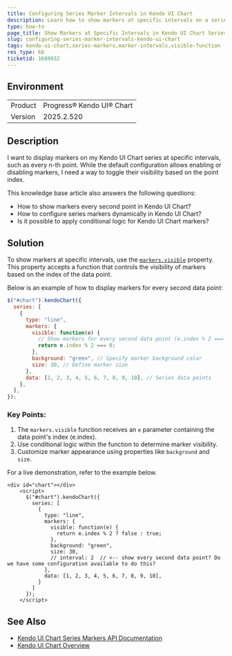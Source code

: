 ```yaml
---
title: Configuring Series Marker Intervals in Kendo UI Chart
description: Learn how to show markers at specific intervals on a series in Kendo UI Chart.
type: how-to
page_title: Show Markers at Specific Intervals in Kendo UI Chart Series
slug: configuring-series-marker-intervals-kendo-ui-chart
tags: kendo-ui-chart,series-markers,marker-intervals,visible-function
res_type: kb
ticketid: 1689932
---
```


## Environment
<table>
<tbody>
<tr>
<td>Product</td>
<td>Progress® Kendo UI® Chart</td>
</tr>
<tr>
<td>Version</td>
<td>2025.2.520</td>
</tr>
</tbody>
</table>

## Description

I want to display markers on my Kendo UI Chart series at specific intervals, such as every n-th point. While the default configuration allows enabling or disabling markers, I need a way to toggle their visibility based on the point index.

This knowledge base article also answers the following questions:
- How to show markers every second point in Kendo UI Chart?
- How to configure series markers dynamically in Kendo UI Chart?
- Is it possible to apply conditional logic for Kendo UI Chart markers?

## Solution

To show markers at specific intervals, use the [`markers.visible`](/api/javascript/dataviz/ui/chart/configuration/series.markers.visible) property. This property accepts a function that controls the visibility of markers based on the index of the data point.

Below is an example of how to display markers for every second data point:

```javascript
$("#chart").kendoChart({
  series: [
    {
      type: "line",
      markers: {
        visible: function(e) {
          // Show markers for every second data point (e.index % 2 === 0)
          return e.index % 2 === 0;
        },
        background: "green", // Specify marker background color
        size: 30, // Define marker size
      },
      data: [1, 2, 3, 4, 5, 6, 7, 8, 9, 10], // Series data points
    },
  ],
});
```

### Key Points:
1. The `markers.visible` function receives an `e` parameter containing the data point's index (e.index).
2. Use conditional logic within the function to determine marker visibility.
3. Customize marker appearance using properties like `background` and `size`.

For a live demonstration, refer to the example below.

```dojo
<div id="chart"></div>
    <script>
      $("#chart").kendoChart({
        series: [
          {
            type: "line",
            markers: {
              visible: function(e) {
                return e.index % 2 ? false : true;
              },
              background: "green",
              size: 30,
              // interval: 2  // <-- show every second data point? Do we have some configuration available to do this?
            },
            data: [1, 2, 3, 4, 5, 6, 7, 8, 9, 10],
          }
        ]
      });
    </script>
```

## See Also

- [Kendo UI Chart Series Markers API Documentation](/api/javascript/dataviz/ui/chart/configuration/series.markers.visible)
- [Kendo UI Chart Overview](/controls/charts/overview)
